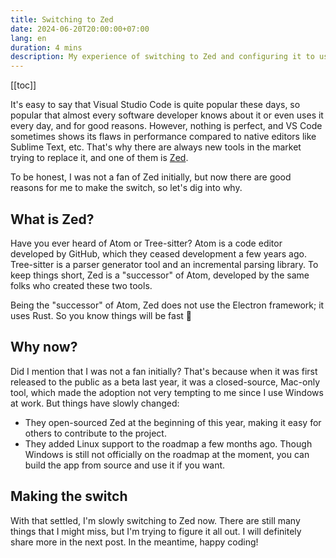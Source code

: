 ```yaml
---
title: Switching to Zed
date: 2024-06-20T20:00:00+07:00
lang: en
duration: 4 mins
description: My experience of switching to Zed and configuring it to use all the AI features, the broke way.
---
```


[[toc]]

It's easy to say that Visual Studio Code is quite popular these days, so popular that almost every software developer knows about it or even uses it every day, and for good reasons. However, nothing is perfect, and VS Code sometimes shows its flaws in performance compared to native editors like Sublime Text, etc. That's why there are always new tools in the market trying to replace it, and one of them is [Zed](https://zed.dev).

To be honest, I was not a fan of Zed initially, but now there are good reasons for me to make the switch, so let's dig into why.

## What is Zed?

Have you ever heard of Atom or Tree-sitter? Atom is a code editor developed by GitHub, which they ceased development a few years ago. Tree-sitter is a parser generator tool and an incremental parsing library. To keep things short, Zed is a "successor" of Atom, developed by the same folks who created these two tools.

Being the "successor" of Atom, Zed does not use the Electron framework; it uses Rust. So you know things will be fast 👀

## Why now?

Did I mention that I was not a fan initially? That's because when it was first released to the public as a beta last year, it was a closed-source, Mac-only tool, which made the adoption not very tempting to me since I use Windows at work. But things have slowly changed:
- They open-sourced Zed at the beginning of this year, making it easy for others to contribute to the project.
- They added Linux support to the roadmap a few months ago. Though Windows is still not officially on the roadmap at the moment, you can build the app from source and use it if you want.

## Making the switch

With that settled, I'm slowly switching to Zed now. There are still many things that I might miss, but I'm trying to figure it all out. I will definitely share more in the next post. In the meantime, happy coding!
